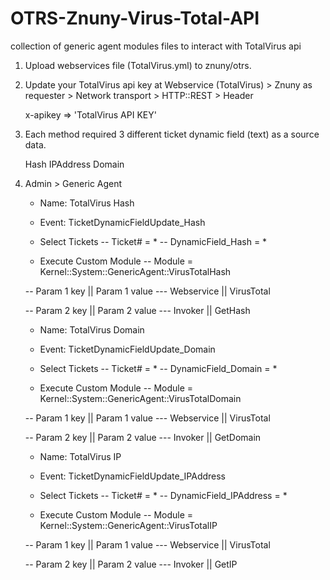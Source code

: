 # OTRS-Znuny-Virus-Total-API
 collection of generic agent modules files to interact with TotalVirus api
 
 1. Upload webservices file (TotalVirus.yml) to znuny/otrs.
 2. Update your TotalVirus api key at Webservice (TotalVirus) > Znuny as requester > Network transport > HTTP::REST > Header
 
	x-apikey => 'TotalVirus API KEY'
 
 3. Each method required 3 different ticket dynamic field (text) as a source data.
 
	Hash
	IPAddress
	Domain
 
 4. Admin > Generic Agent


	- Name: TotalVirus Hash
	- Event: TicketDynamicFieldUpdate_Hash
	
	- Select Tickets
	-- Ticket# = *
	--  DynamicField_Hash = *
	
	- Execute Custom Module
	-- Module = Kernel::System::GenericAgent::VirusTotalHash
	
	-- Param 1 key	||	Param 1 value
	--- Webservice	||	VirusTotal
	
	-- Param 2 key	||	Param 2 value
	--- Invoker		||	GetHash
	
	
	
	- Name: TotalVirus Domain
	- Event: TicketDynamicFieldUpdate_Domain
	
	- Select Tickets
	-- Ticket# = *
	--  DynamicField_Domain = *
	
	- Execute Custom Module
	-- Module = Kernel::System::GenericAgent::VirusTotalDomain
	
	-- Param 1 key	||	Param 1 value
	--- Webservice	||	VirusTotal
	
	-- Param 2 key	||	Param 2 value
	--- Invoker		||	GetDomain
	
	
	- Name: TotalVirus IP
	- Event: TicketDynamicFieldUpdate_IPAddress
	
	- Select Tickets
	-- Ticket# = *
	--  DynamicField_IPAddress = *
	
	- Execute Custom Module
	-- Module = Kernel::System::GenericAgent::VirusTotalIP
	
	-- Param 1 key	||	Param 1 value
	--- Webservice	||	VirusTotal
	
	-- Param 2 key	||	Param 2 value
	--- Invoker		||	GetIP
 